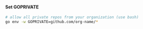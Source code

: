 #### Set GOPRIVATE

```bash
# allow all private repos from your organization (use bash)
go env -w GOPRIVATE=github.com/org-name/*
```

